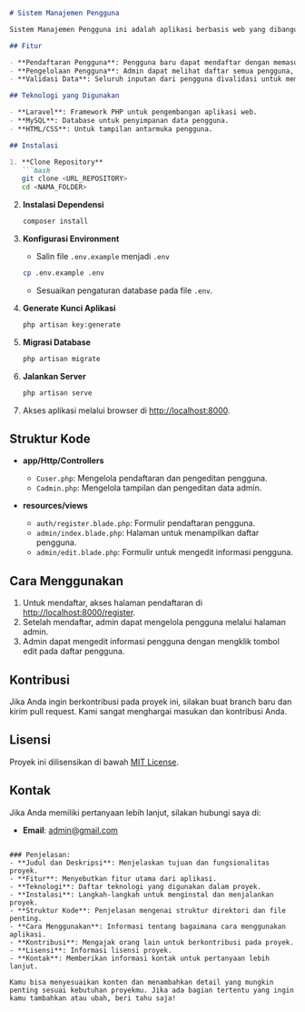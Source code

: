 
```markdown
# Sistem Manajemen Pengguna

Sistem Manajemen Pengguna ini adalah aplikasi berbasis web yang dibangun dengan Laravel, dirancang untuk mengelola data pengguna dan memberikan fungsionalitas pendaftaran serta pengeditan informasi pengguna. Aplikasi ini cocok digunakan untuk kebutuhan administrasi yang memerlukan pengelolaan data pengguna dengan efisien.

## Fitur

- **Pendaftaran Pengguna**: Pengguna baru dapat mendaftar dengan memasukkan informasi seperti nama, username, email, dan password.
- **Pengelolaan Pengguna**: Admin dapat melihat daftar semua pengguna, serta mengedit informasi pengguna yang ada.
- **Validasi Data**: Seluruh inputan dari pengguna divalidasi untuk memastikan data yang dimasukkan benar dan sesuai format yang diinginkan.

## Teknologi yang Digunakan

- **Laravel**: Framework PHP untuk pengembangan aplikasi web.
- **MySQL**: Database untuk penyimpanan data pengguna.
- **HTML/CSS**: Untuk tampilan antarmuka pengguna.

## Instalasi

1. **Clone Repository**
   ```bash
   git clone <URL_REPOSITORY>
   cd <NAMA_FOLDER>
   ```

2. **Instalasi Dependensi**
   ```bash
   composer install
   ```

3. **Konfigurasi Environment**
   - Salin file `.env.example` menjadi `.env`
   ```bash
   cp .env.example .env
   ```
   - Sesuaikan pengaturan database pada file `.env`.

4. **Generate Kunci Aplikasi**
   ```bash
   php artisan key:generate
   ```

5. **Migrasi Database**
   ```bash
   php artisan migrate
   ```

6. **Jalankan Server**
   ```bash
   php artisan serve
   ```

7. Akses aplikasi melalui browser di [http://localhost:8000](http://localhost:8000).

## Struktur Kode

- **app/Http/Controllers**
  - `Cuser.php`: Mengelola pendaftaran dan pengeditan pengguna.
  - `Cadmin.php`: Mengelola tampilan dan pengeditan data admin.

- **resources/views**
  - `auth/register.blade.php`: Formulir pendaftaran pengguna.
  - `admin/index.blade.php`: Halaman untuk menampilkan daftar pengguna.
  - `admin/edit.blade.php`: Formulir untuk mengedit informasi pengguna.

## Cara Menggunakan

1. Untuk mendaftar, akses halaman pendaftaran di [http://localhost:8000/register](http://localhost:8000/register).
2. Setelah mendaftar, admin dapat mengelola pengguna melalui halaman admin.
3. Admin dapat mengedit informasi pengguna dengan mengklik tombol edit pada daftar pengguna.

## Kontribusi

Jika Anda ingin berkontribusi pada proyek ini, silakan buat branch baru dan kirim pull request. Kami sangat menghargai masukan dan kontribusi Anda.

## Lisensi

Proyek ini dilisensikan di bawah [MIT License](LICENSE).

## Kontak

Jika Anda memiliki pertanyaan lebih lanjut, silakan hubungi saya di:
- **Email**: admin@gmail.com
```

### Penjelasan:
- **Judul dan Deskripsi**: Menjelaskan tujuan dan fungsionalitas proyek.
- **Fitur**: Menyebutkan fitur utama dari aplikasi.
- **Teknologi**: Daftar teknologi yang digunakan dalam proyek.
- **Instalasi**: Langkah-langkah untuk menginstal dan menjalankan proyek.
- **Struktur Kode**: Penjelasan mengenai struktur direktori dan file penting.
- **Cara Menggunakan**: Informasi tentang bagaimana cara menggunakan aplikasi.
- **Kontribusi**: Mengajak orang lain untuk berkontribusi pada proyek.
- **Lisensi**: Informasi lisensi proyek.
- **Kontak**: Memberikan informasi kontak untuk pertanyaan lebih lanjut.

Kamu bisa menyesuaikan konten dan menambahkan detail yang mungkin penting sesuai kebutuhan proyekmu. Jika ada bagian tertentu yang ingin kamu tambahkan atau ubah, beri tahu saja!
